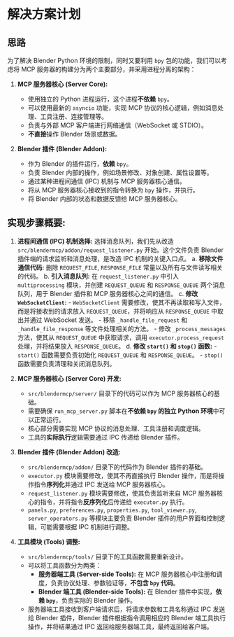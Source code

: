 # 解决方案计划

## 思路

为了解决 Blender Python 环境的限制，同时又要利用 `bpy` 包的功能，我们可以考虑将 MCP 服务器的构建分为两个主要部分，并采用进程分离的架构：

1. **MCP 服务器核心 (Server Core):**
   -  使用独立的 Python 进程运行，这个进程**不依赖** `bpy`。
   -  可以使用最新的 `asyncio` 功能，实现 MCP 协议的核心逻辑，例如消息处理、工具注册、连接管理等。
   -  负责与外部 MCP 客户端进行网络通信（WebSocket 或 STDIO）。
   -  **不直接**操作 Blender 场景或数据。

2. **Blender 插件 (Blender Addon):**
   -  作为 Blender 的插件运行，**依赖** `bpy`。
   -  负责 Blender 内部的操作，例如场景修改、对象创建、属性设置等。
   -  通过某种进程间通信 (IPC) 机制与 MCP 服务器核心通信。
   -  将从 MCP 服务器核心接收到的指令转换为 `bpy` 操作，并执行。
   -  将 Blender 内部的状态和数据反馈给 MCP 服务器核心。


## 实现步骤概要:

1. **进程间通信 (IPC) 机制选择:**
   选择消息队列，我们先从改造 `src/blendermcp/addon/request_listener.py` 开始。这个文件负责 Blender 插件端的请求监听和消息处理，是改造 IPC 机制的关键入口点。
    a. **移除文件通信代码:**  删除 `REQUEST_FILE`, `RESPONSE_FILE` 常量以及所有与文件读写相关的代码。
    b. **引入消息队列:**  在 `request_listener.py` 中引入 `multiprocessing` 模块，并创建 `REQUEST_QUEUE` 和 `RESPONSE_QUEUE` 两个消息队列，用于 Blender 插件和 MCP 服务器核心之间的通信。
    c. **修改 `WebSocketClient`:**
        -  `WebSocketClient` 需要修改，使其不再读取和写入文件，而是将接收到的请求放入 `REQUEST_QUEUE`，并将响应从 `RESPONSE_QUEUE` 中取出并通过 WebSocket 发送。
        -  移除 `_handle_file_request` 和 `_handle_file_response` 等文件处理相关的方法。
        -  修改 `_process_messages` 方法，使其从 `REQUEST_QUEUE` 中获取请求，调用 `executor.process_request` 处理，并将结果放入 `RESPONSE_QUEUE`。
    d. **修改 `start()` 和 `stop()` 函数:**
        -  `start()` 函数需要负责初始化 `REQUEST_QUEUE` 和 `RESPONSE_QUEUE`。
        -  `stop()` 函数需要负责清理和关闭消息队列。

2. **MCP 服务器核心 (Server Core) 开发:**
   -  `src/blendermcp/server/` 目录下的代码可以作为 MCP 服务器核心的基础。
   -  需要确保 `run_mcp_server.py` 脚本在**不依赖 `bpy` 的独立 Python 环境**中可以正常运行。
   -  核心部分需要实现 MCP 协议的消息处理、工具注册和调度逻辑。
   -  工具的**实际执行**逻辑需要通过 IPC 传递给 Blender 插件。

3. **Blender 插件 (Blender Addon) 改造:**
   -  `src/blendermcp/addon/` 目录下的代码作为 Blender 插件的基础。
   -  `executor.py` 模块需要修改，使其不再直接执行 Blender 操作，而是将操作指令**序列化**并通过 IPC 发送给 MCP 服务器核心。
   -  `request_listener.py` 模块需要修改，使其负责监听来自 MCP 服务器核心的指令，并将指令**反序列化**后传递给 `executor.py` 执行。
   -  `panels.py`, `preferences.py`, `properties.py`, `tool_viewer.py`, `server_operators.py` 等模块主要负责 Blender 插件的用户界面和控制逻辑，可能需要根据 IPC 机制进行调整。

4. **工具模块 (Tools) 调整:**
   -  `src/blendermcp/tools/` 目录下的工具函数需要重新设计。
   -  可以将工具函数分为两类：
      -  **服务器端工具 (Server-side Tools):**  在 MCP 服务器核心中注册和调度，负责协议处理、参数验证等，**不包含 `bpy` 代码**。
      -  **Blender 端工具 (Blender-side Tools):**  在 Blender 插件中实现，**依赖 `bpy`**，负责实际的 Blender 操作。
   -  服务器端工具接收到客户端请求后，将请求参数和工具名称通过 IPC 发送给 Blender 插件，Blender 插件根据指令调用相应的 Blender 端工具执行操作，并将结果通过 IPC 返回给服务器端工具，最终返回给客户端。